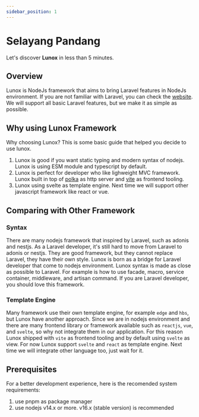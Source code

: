 ```yaml
---
sidebar_position: 1
---
```


# Selayang Pandang

Let's discover **Lunox** in less than 5 minutes.

## Overview

Lunox is NodeJs framework that aims to bring Laravel features in NodeJs environment. If you are not familiar with Laravel, you can check the [website](https://laravel.com/). We will support all basic Laravel features, but we make it as simple as possible.

## Why using Lunox Framework

Why choosing Lunox? This is some basic guide that helped you decide to use lunox.
1. Lunox is good if you want static typing and modern syntax of nodejs. Lunox is using ESM module and typescript by default.
2. Lunox is perfect for developer who like lighweight MVC framework. Lunox built in top of [polka](https://github.com/lukeed/polka) as http server and [vite](https://vitejs.dev/) as frontend tooling.
3. Lunox using svelte as template engine. Next time we will support other javascript framework like react or vue.

## Comparing with Other Framework
### Syntax
There are many nodejs framework that inspired by Laravel, such as adonis and nestjs. As a Laravel developer, it's still hard to move from Laravel to adonis or nestjs. They are good framework, but they cannot replace Laravel, they have their own style. Lunox is born as a bridge for Laravel developer that come to nodejs environment. Lunox syntax is made as close as possible to Laravel. For example is how to use facade, macro, service container, middleware, and artisan command. If you are Laravel developer, you should love this framework.

### Template Engine
Many framework use their own template engine, for example `edge` and `hbs`, but Lunox have another approach. Since we are in nodejs environment and there are many frontend library or framework available such as `reactjs`, `vue`, and `svelte`, so why not integrate them in our application. For this reason Lunox shipped with `vite` as frontend tooling and by default using `svelte` as view. For now Lunox support `svelte` and `react` as template engine. Next time we will integrate other language too, just wait for it.

## Prerequisites
For a better development experience, here is the recomended system requirements:
1. use pnpm as package manager 
2. use nodejs  v14.x or more. v16.x (stable version) is recommended

